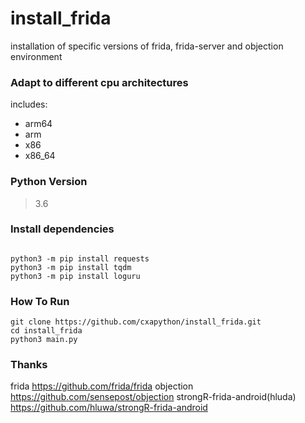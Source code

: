 # install_frida
installation of specific versions of frida, frida-server and objection environment
### Adapt to different cpu architectures
includes:
- arm64
- arm
- x86
- x86_64
### Python Version
>3.6

### Install dependencies
```

python3 -m pip install requests
python3 -m pip install tqdm
python3 -m pip install loguru
```
### How To Run
```
git clone https://github.com/cxapython/install_frida.git
cd install_frida
python3 main.py
```
### Thanks
frida
https://github.com/frida/frida
objection
https://github.com/sensepost/objection
strongR-frida-android(hluda)
https://github.com/hluwa/strongR-frida-android